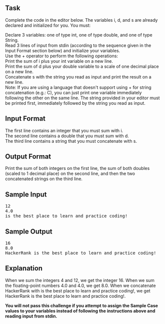 ## Task 
Complete the code in the editor below. The variables i, d, and s are already declared and initialized for you. You must:</br>

Declare 3 variables: one of type int, one of type double, and one of type String.</br>
Read 3 lines of input from stdin (according to the sequence given in the Input Format section below) and initialize your variables.</br>
Use the + operator to perform the following operations: </br>
Print the sum of i plus your int variable on a new line.</br>
Print the sum of d plus your double variable to a scale of one decimal place on a new line.</br>
Concatenate s with the string you read as input and print the result on a new line.</br>
Note: If you are using a language that doesn't support using + for string concatenation (e.g.: C), you can just print one variable immediately following the other on the same line. The string provided in your editor must be printed first, immediately followed by the string you read as input. </br>

## Input Format

The first line contains an integer that you must sum with i. </br>
The second line contains a double that you must sum with d. </br>
The third line contains a string that you must concatenate with s.</br>

## Output Format

Print the sum of both integers on the first line, the sum of both doubles (scaled to 1 decimal place) on the second line, and then the two concatenated strings on the third line.</br>

## Sample Input

<pre>
12
4.0
is the best place to learn and practice coding!
</pre>

## Sample Output

<pre>
16
8.0
HackerRank is the best place to learn and practice coding!
</pre>

## Explanation

When we sum the integers 4 and 12, we get the integer 16. 
When we sum the floating-point numbers 4.0 and 4.0, we get 8.0. 
When we concatenate HackerRank with is the best place to learn and practice coding!, we get HackerRank is the best place to learn and practice coding!.

**You will not pass this challenge if you attempt to assign the Sample Case values to your variables instead of following the instructions above and reading input from stdin.**

